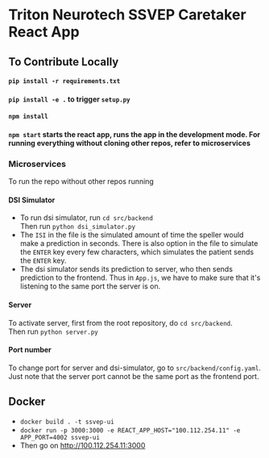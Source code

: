 # Triton Neurotech SSVEP Caretaker React App

## To Contribute Locally

#### `pip install -r requirements.txt`
#### `pip install -e .` to trigger `setup.py`
#### `npm install`
#### `npm start` starts the react app, runs the app in the development mode. For running everything without cloning other repos, refer to microservices

### Microservices

To run the repo without other repos running

#### DSI Simulator

* To run dsi simulator, run `cd src/backend` <br>
Then run `python dsi_simulator.py` <br>
* The `ISI` in the file is the simulated amount of time the speller would make a prediction in seconds. There is also
option in the file to simulate the `ENTER` key every few characters, which simulates the patient sends the `ENTER`
key. <br>
* The dsi simulator sends its prediction to server, who then sends prediction to the frontend. Thus in `App.js`, we have
to make sure that it's listening to the same port the server is on.

#### Server

To activate server, first from the root repository, do `cd src/backend`. <br>
Then run `python server.py` <br>

#### Port number

To change port for server and dsi-simulator, go to `src/backend/config.yaml`. Just note that the server port cannot be
the same port as the frontend port. 

## Docker
* `docker build . -t ssvep-ui`
* `docker run -p 3000:3000 -e REACT_APP_HOST="100.112.254.11" -e APP_PORT=4002 ssvep-ui`
* Then go on http://100.112.254.11:3000

